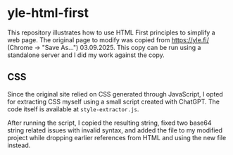 # yle-html-first

This repository illustrates how to use HTML First principles to simplify a web page. The original page to modify was copied from https://yle.fi/ (Chrome -> "Save As...") 03.09.2025. This copy can be run using a standalone server and I did my work against the copy.

## CSS

Since the original site relied on CSS generated through JavaScript, I opted for extracting CSS myself using a small script created with ChatGPT. The code itself is available at `style-extractor.js`.

After running the script, I copied the resulting string, fixed two base64 string related issues with invalid syntax, and added the file to my modified project while dropping earlier references from HTML and using the new file instead.
